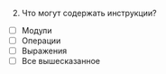 2.	Что могут содержать инструкции?
- [ ]	Модули
- [ ]	Операции 
- [ ]	Выражения
- [ ]	Все вышесказанное

